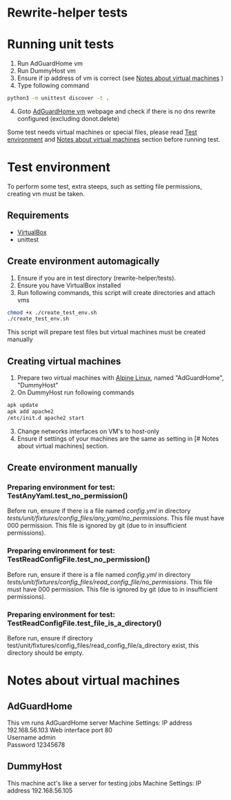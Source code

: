 # Rewrite-helper tests

# Running unit tests
1. Run AdGuardHome vm 
2. Run DummyHost vm
3. Ensure if ip address of vm is correct (see [Notes about virtual machines](#Notesaboutvirtualmachines) )
4. Type following command
```bash
python3 -m unittest discover -t .
```
4. Goto [AdGuardHome vm](http://192.168.56.103/#dns_rewrites) webpage and check if there is no dns rewrite configured (excluding donot.delete)

Some test needs virtual machines or special files, please read [Test environment](#Testenvironment) and 
[Notes about virtual machines](#Notesaboutvirtualmachines) section before 
running test.  


# Test environment
To perform some test, extra steeps, such as setting file permissions, creating vm  must be taken. 

## Requirements
- [VirtualBox](https://www.virtualbox.org/)
- unittest

## Create environment automagically
1. Ensure if you are in test directory (rewrite-helper/tests).
2. Ensure you have VirtualBox installed
3. Run following commands, this script will create directories and attach vms
```bash
chmod +x ./create_test_env.sh
./create_test_env.sh
```
This script will prepare test files but virtual machines must be created manually
## Creating virtual machines
1. Prepare two virtual machines with [Alpine Linux](https://alpinelinux.org/), named "AdGuardHome", "DummyHost"
2. On DummyHost run following commands
```sh
apk update 
apk add apache2
/etc/init.d apache2 start
```
3. Change networks interfaces on VM's to host-only
4. Ensure if settings of your machines are the same as setting in [# Notes about virtual machines] section.
## Create environment manually
### Preparing environment for test: TestAnyYaml.test_no_permission()
Before run, ensure if there is a file named *config.yml* in directory *tests/unit/fixtures/config_files/any_yaml/no_permissions*.
This file must have 000 permission. This file is ignored by git (due to in insufficient permissions).

### Preparing environment for test: TestReadConfigFile.test_no_permission()
Before run, ensure if there is a file named *config.yml* in directory *tests/unit/fixtures/config_files/read_config_file/no_permissions*.
This file must have 000 permission. This file is ignored by git (due to in insufficient permissions).

### Preparing environment for test: TestReadConfigFile.test_file_is_a_directory()
Before run, ensure if directory test/unit/fixtures/config_files/read_config_file/a_directory exist, this directory should be empty.

# Notes about virtual machines
## AdGuardHome 
This vm runs AdGuardHome server
Machine Settings:
    IP address 192.168.56.103
    Web interface port 80  
    Username admin  
    Password 12345678
## DummyHost
This machine act's like a server for testing jobs
Machine Settings:
    IP address 192.168.56.105
